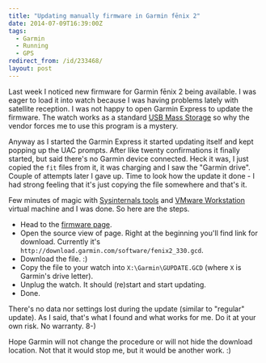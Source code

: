 ```yaml
---
title: "Updating manually firmware in Garmin fēnix 2"
date: 2014-07-09T16:39:00Z
tags:
  - Garmin
  - Running
  - GPS
redirect_from: /id/233468/
layout: post
---
```

Last week I noticed new firmware for Garmin fēnix 2 being available. I was eager to load it into watch because I was having problems lately with satellite reception. I was not happy to open Garmin Express to update the firmware. The watch works as a standard [USB Mass Storage][2] so why the vendor forces me to use this program is a mystery.

Anyway as I started the Garmin Express it started updating itself and kept popping up the UAC prompts. After like twenty confirmations it finally started, but said there's no Garmin device connected. Heck it was, I just copied the `fit` files from it, it was charging and I saw the "Garmin drive". Couple of attempts later I gave up. Time to look how the update it done - I had strong feeling that it's just copying the file somewhere and that's it.

<!-- excerpt -->

Few minutes of magic with [Sysinternals tools][3] and [VMware Workstation][4] virtual machine and I was done. So here are the steps.

* Head to the [firmware page][1].
* Open the source view of page. Right at the beginning you'll find link for download. Currently it's `http://download.garmin.com/software/fenix2_330.gcd`.
* Download the file. :)
* Copy the file to your watch into `X:\Garmin\GUPDATE.GCD` (where `X` is Garmin's drive letter).
* Unplug the watch. It should (re)start and start updating.
* Done.

There's no data nor settings lost during the update (similar to "regular" update). As I said, that's what I found and what works for me. Do it at your own risk. No warranty. 8-) 

Hope Garmin will not change the procedure or will not hide the download location. Not that it would stop me, but it would be another work. :) 

[1]: http://www8.garmin.com/support/download_details.jsp?id=6929
[2]: http://en.wikipedia.org/wiki/USB_mass_storage_device_class
[3]: http://technet.microsoft.com/en-us/sysinternals/bb545021.aspx
[4]: http://www.vmware.com/products/workstation/